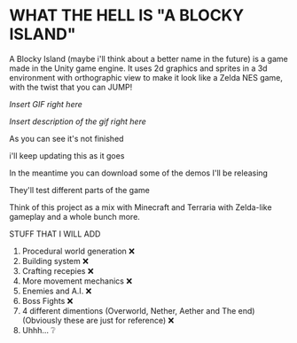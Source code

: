 # WHAT THE HELL IS "A BLOCKY ISLAND"
A Blocky Island (maybe i'll think about a better name in the future) is a game made in the Unity game engine.
It uses 2d graphics and sprites in a 3d environment with orthographic view to make it look like a Zelda NES game, with the twist that you can JUMP!

*Insert GIF right here*

*Insert description of the gif right here*

As you can see it's not finished

i'll keep updating this as it goes

In the meantime you can download some of the demos I'll be releasing

They'll test different parts of the game

Think of this project as a mix with Minecraft and Terraria with Zelda-like gameplay and a whole bunch more. 

STUFF THAT I WILL ADD
1. Procedural world generation ❌
2. Building system ❌
3. Crafting recepies ❌
4. More movement mechanics ❌
5. Enemies and A.I. ❌
6. Boss Fights ❌
7. 4 different dimentions (Overworld, Nether, Aether and The end) (Obviously these are just for reference) ❌
8. Uhhh... ❔
